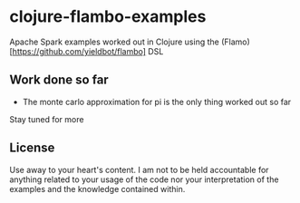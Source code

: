 # clojure-flambo-examples

Apache Spark examples worked out in Clojure using the (Flamo)[https://github.com/yieldbot/flambo] DSL

## Work done so far
- The monte carlo approximation for pi is the only thing worked out so far

Stay tuned for more

## License

Use away to your heart's content. I am not to be held accountable for anything related to your usage
of the code nor your interpretation of the examples and the knowledge contained within.


